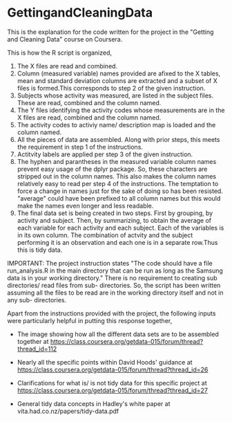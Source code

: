 # GettingandCleaningData

This is the explanation for the code written for the project in the "Getting and Cleaning Data" course on Coursera. 

This is how the R script is organized,

1. The X files are read and combined.
2. Column (measured variable) names provided are afixed to the X tables, mean and standard deviation columns are extracted and a subset of X files is formed.This corresponds to step 2 of the given instruction.
3. Subjects whose activity was measured, are listed in the subject files. These are read, combined and the column named.
4. The Y files identifying the activity codes whose measurements are in the X files are read, combined and the column named.
5. The activity codes to activiy name/ description map is loaded and the column named. 
6. All the pieces of data are assembled. Along with prior steps, this meets the requirement in step 1 of the instructions.
7. Actitvity labels are applied per step 3 of the given instruction.
8. The hyphen and parantheses in the measured variable column names prevent easy usage of the dplyr package. So, these characters are stripped out in the column names. This also makes the column names relatively easy to read per step 4 of the instructions. The temptation to force a change in names just for the sake of doing so has been resisted. "average" could have been prefixed to all column names but this would make the names even longer and less readable.
9. The final data set is being created in two steps. First by grouping, by activity and subject. Then, by summarizing, to obtain the average of each variable for each activity and each subject. Each of the variables is in its own column. The combination of actvity and the subject performing it is an observation and each one is in a separate row.Thus this is tidy data.

IMPORTANT: The project instruction states "The code should have a file run_analysis.R in the main directory that can be run as long as the Samsung data is in your working directory." There is no requirement to creating sub directories/ read files from sub- directories. So, the script has been written assuming all the files to be read are in the working directory itself and not in any sub- directories.

Apart from the instructions provided with the project, the following inputs were particularly helpful in putting this response together,

* The image showing how all the different data sets are to be assembled together at https://class.coursera.org/getdata-015/forum/thread?thread_id=112

* Nearly all the specific points within David Hoods' guidance at  https://class.coursera.org/getdata-015/forum/thread?thread_id=26

* Clarifications for what is/ is not tidy data for this specific project at https://class.coursera.org/getdata-015/forum/thread?thread_id=27

* General tidy data concepts in Hadley's white paper at vita.had.co.nz/papers/tidy-data.pdf 
